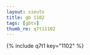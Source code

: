 ```yaml
--- 
layout: sieutv
title: gb 1102
tags: [gbtv]
thumb_re: q7t11102
---
```

{% include q7t1 key="1102" %} 
